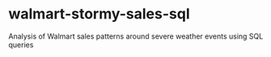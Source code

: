 # walmart-stormy-sales-sql
Analysis of Walmart sales patterns around severe weather events using SQL queries
